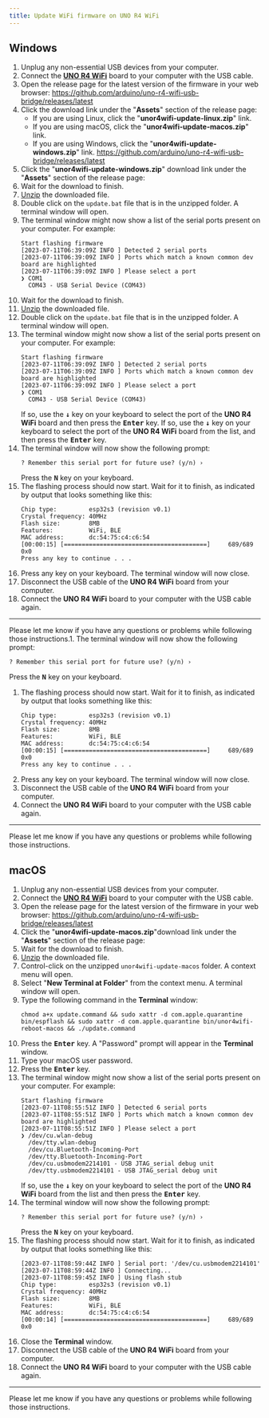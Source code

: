 ```yaml
---
title: Update WiFi firmware on UNO R4 WiFi
---
```


<!-- NICE https://github.com/arduino/uno-r4-wifi-usb-bridge/releases/latest/download/unor4wifi-update-macos.zip -->
<!-- GitHub verkar ok men direct download https://docs.github.com/en/repositories/releasing-projects-on-github/linking-to-releases -->

## Windows

1. Unplug any non-essential USB devices from your computer.
1. Connect the [**UNO R4 WiFi**](https://docs.arduino.cc/hardware/uno-r4-wifi) board to your computer with the USB cable.
1. Open the release page for the latest version of the firmware in your web browser:
   https://github.com/arduino/uno-r4-wifi-usb-bridge/releases/latest
1. Click the download link under the "**Assets**" section of the release page:
   - If you are using Linux, click the "**unor4wifi-update-linux.zip**" link.
   - If you are using macOS, click the "**unor4wifi-update-macos.zip**" link.
   - If you are using Windows, click the "**unor4wifi-update-windows.zip**" link.
   <https://github.com/arduino/uno-r4-wifi-usb-bridge/releases/latest>
1. Click the "**unor4wifi-update-windows.zip**" download link under the "**Assets**" section of the release page:
1. Wait for the download to finish.
1. [Unzip](https://support.microsoft.com/windows/zip-and-unzip-files-f6dde0a7-0fec-8294-e1d3-703ed85e7ebc#:~:text=To%20unzip%20files,-Open%20File%20Explorer) the downloaded file.
1. Double click on the `update.bat` file that is in the unzipped folder.
   A terminal window will open.
1. The terminal window might now show a list of the serial ports present on your computer.
   For example:
   ```text
   Start flashing firmware
   [2023-07-11T06:39:09Z INFO ] Detected 2 serial ports
   [2023-07-11T06:39:09Z INFO ] Ports which match a known common dev board are highlighted
   [2023-07-11T06:39:09Z INFO ] Please select a port
   ❯ COM1
     COM43 - USB Serial Device (COM43)
   ```
1. Wait for the download to finish.
1. [Unzip](https://support.microsoft.com/windows/zip-and-unzip-files-f6dde0a7-0fec-8294-e1d3-703ed85e7ebc#:~:text=To%20unzip%20files,-Open%20File%20Explorer) the downloaded file.
1. Double click on the `update.bat` file that is in the unzipped folder.
   A terminal window will open.
1. The terminal window might now show a list of the serial ports present on your computer.
   For example:
   ```text
   Start flashing firmware
   [2023-07-11T06:39:09Z INFO ] Detected 2 serial ports
   [2023-07-11T06:39:09Z INFO ] Ports which match a known common dev board are highlighted
   [2023-07-11T06:39:09Z INFO ] Please select a port
   ❯ COM1
     COM43 - USB Serial Device (COM43)
   ```
   If so, use the <kbd>**↓**</kbd> key on your keyboard to select the port of the **UNO R4 WiFi** board and then press the <kbd>**Enter**</kbd> key.
   If so, use the <kbd>**↓**</kbd> key on your keyboard to select the port of the **UNO R4 WiFi** board from the list, and then press the <kbd>**Enter**</kbd> key.
1. The terminal window will now show the following prompt:
   ```text
   ? Remember this serial port for future use? (y/n) ›
   ```
   Press the <kbd>**N**</kbd> key on your keyboard.
1. The flashing process should now start. Wait for it to finish, as indicated by output that looks something like this:
   ```text
   Chip type:         esp32s3 (revision v0.1)
   Crystal frequency: 40MHz
   Flash size:        8MB
   Features:          WiFi, BLE
   MAC address:       dc:54:75:c4:c6:54
   [00:00:15] [========================================]     689/689     0x0
   Press any key to continue . . .
   ```
1. Press any key on your keyboard.
   The terminal window will now close.
1. Disconnect the USB cable of the **UNO R4 WiFi** board from your computer.
1. Connect the **UNO R4 WiFi** board to your computer with the USB cable again.

---

Please let me know if you have any questions or problems while following those instructions.1. The terminal window will now show the following prompt:
   ```text
   ? Remember this serial port for future use? (y/n) ›
   ```
   Press the <kbd>**N**</kbd> key on your keyboard.
1. The flashing process should now start. Wait for it to finish, as indicated by output that looks something like this:
   ```text
   Chip type:         esp32s3 (revision v0.1)
   Crystal frequency: 40MHz
   Flash size:        8MB
   Features:          WiFi, BLE
   MAC address:       dc:54:75:c4:c6:54
   [00:00:15] [========================================]     689/689     0x0
   Press any key to continue . . .
   ```
1. Press any key on your keyboard.
   The terminal window will now close.
1. Disconnect the USB cable of the **UNO R4 WiFi** board from your computer.
1. Connect the **UNO R4 WiFi** board to your computer with the USB cable again.

---

Please let me know if you have any questions or problems while following those instructions.

## macOS

1. Unplug any non-essential USB devices from your computer.
1. Connect the [**UNO R4 WiFi**](https://docs.arduino.cc/hardware/uno-r4-wifi) board to your computer with the USB cable.
1. Open the release page for the latest version of the firmware in your web browser:
   <https://github.com/arduino/uno-r4-wifi-usb-bridge/releases/latest>
1. Click the "**unor4wifi-update-macos.zip**"download link under the "**Assets**" section of the release page:
1. Wait for the download to finish.
1. [Unzip](https://support.apple.com/en-ca/guide/mac-help/mchlp2528/mac) the downloaded file.
1. Control-click on the unzipped `unor4wifi-update-macos` folder.
   A context menu will open.
1. Select "**New Terminal at Folder**" from the context menu.
   A terminal window will open.
1. Type the following command in the **Terminal** window:
   ```text
   chmod a+x update.command && sudo xattr -d com.apple.quarantine bin/espflash && sudo xattr -d com.apple.quarantine bin/unor4wifi-reboot-macos && ./update.command
   ```
1. Press the <kbd>**Enter**</kbd> key.
   A "Password" prompt will appear in the **Terminal** window.
1. Type your macOS user password.
1. Press the <kbd>**Enter**</kbd> key.
1. The terminal window might now show a list of the serial ports present on your computer.
   For example:
   ```text
   Start flashing firmware
   [2023-07-11T08:55:51Z INFO ] Detected 6 serial ports
   [2023-07-11T08:55:51Z INFO ] Ports which match a known common dev board are highlighted
   [2023-07-11T08:55:51Z INFO ] Please select a port
   ❯ /dev/cu.wlan-debug
     /dev/tty.wlan-debug
     /dev/cu.Bluetooth-Incoming-Port
     /dev/tty.Bluetooth-Incoming-Port
     /dev/cu.usbmodem2214101 - USB JTAG_serial debug unit
     /dev/tty.usbmodem2214101 - USB JTAG_serial debug unit
   ```
   If so, use the <kbd>**↓**</kbd> key on your keyboard to select the port of the **UNO R4 WiFi** board from the list and then press the <kbd>**Enter**</kbd> key.
1. The terminal window will now show the following prompt:
   ```text
   ? Remember this serial port for future use? (y/n) ›
   ```
   Press the <kbd>**N**</kbd> key on your keyboard.
1. The flashing process should now start. Wait for it to finish, as indicated by output that looks something like this:
   ```text
   [2023-07-11T08:59:44Z INFO ] Serial port: '/dev/cu.usbmodem2214101'
   [2023-07-11T08:59:44Z INFO ] Connecting...
   [2023-07-11T08:59:45Z INFO ] Using flash stub
   Chip type:         esp32s3 (revision v0.1)
   Crystal frequency: 40MHz
   Flash size:        8MB
   Features:          WiFi, BLE
   MAC address:       dc:54:75:c4:c6:54
   [00:00:14] [========================================]     689/689     0x0
   ```
1. Close the **Terminal** window.
1. Disconnect the USB cable of the **UNO R4 WiFi** board from your computer.
1. Connect the **UNO R4 WiFi** board to your computer with the USB cable again.

---

Please let me know if you have any questions or problems while following those instructions.
